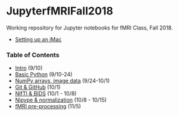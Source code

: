# JupyterfMRIFall2018

Working repository for Jupyter notebooks for fMRI Class, Fall 2018.

* [Setting up an iMac](https://github.com/sathayas/JupyterfMRIFall2018/blob/master/iMacSetUp.ipynb)

### Table of Contents

* [Intro](https://github.com/sathayas/JupyterfMRIFall2018/blob/master/Intro.ipynb) (9/10)
* [Basic Python](https://github.com/sathayas/JupyterfMRIFall2018/blob/master/BasicPython.ipynb) (9/10-24)
* [NumPy arrays, image data](https://github.com/sathayas/JupyterfMRIFall2018/blob/master/NumPy.ipynb) (9/24-10/1)
* [Git & GitHub](https://github.com/sathayas/JupyterfMRIFall2018/blob/master/Git.ipynb) (10/1)
* [NIfTI & BIDS](https://github.com/sathayas/JupyterfMRIFall2018/blob/master/NIfTI_BIDS.ipynb) (10/1 - 10/8)
* [Nipype & normalization](https://github.com/sathayas/JupyterfMRIFall2018/blob/master/Normalization.ipynb) (10/8 - 10/15)
* [fMRI pre-processing](https://github.com/sathayas/JupyterfMRIFall2018/blob/master/fMRI_Preproc.ipynb) (11/5)
